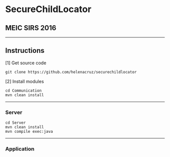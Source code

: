# SecureChildLocator

## MEIC SIRS 2016

-------------------------------------------------------------------------------

## Instructions


[1] Get source code

```
git clone https://github.com/helenacruz/securechildlocator
```

[2] Install modules

```
cd Communication
mvn clean install
```

-------------------------------------------------------------------------------

### Server

```
cd Server
mvn clean install
mvn compile exec:java
```

-------------------------------------------------------------------------------

### Application


